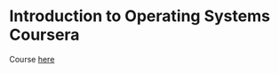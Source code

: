 # Introduction to Operating Systems Coursera

Course [here](https://www.coursera.org/specializations/codio-introduction-operating-systems)
